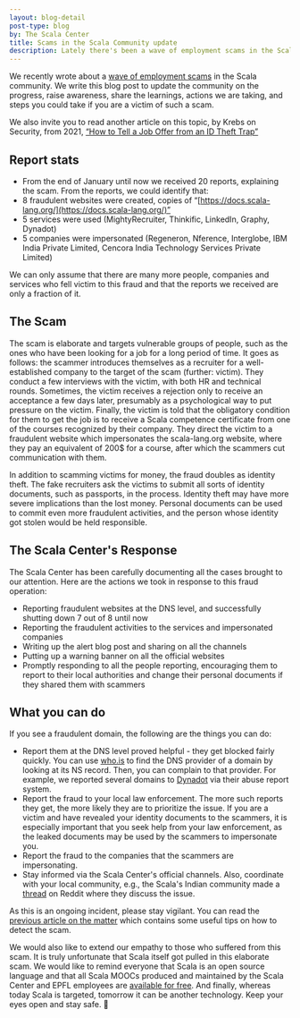 ```yaml
---
layout: blog-detail
post-type: blog
by: The Scala Center
title: Scams in the Scala Community update
description: Lately there's been a wave of employment scams in the Scala community. Here's how the Scala Center responded, what we know so far, and what you can do to protect yourself.
---
```


We recently wrote about a [wave of employment scams](https://scala-lang.org/blog/2024/03/01/fake-scala-courses.html) in the Scala community. We write this blog post to update the community on the progress, raise awareness, share the learnings, actions we are taking, and steps you could take if you are a victim of such a scam.

We also invite you to read another article on this topic, by Krebs on Security, from 2021, [“How to Tell a Job Offer from an ID Theft Trap”](https://krebsonsecurity.com/2021/05/how-to-tell-a-job-offer-from-an-id-theft-trap/)

## Report stats

- From the end of January until now we received 20 reports, explaining the scam. From the reports, we could identify that:
- 8 fraudulent websites were created, copies of “[https://docs.scala-lang.org/](https://docs.scala-lang.org/)”
- 5 services were used (MightyRecruiter, Thinkific, LinkedIn, Graphy, Dynadot)
- 5 companies were impersonated (Regeneron, Nference, Interglobe, IBM India Private Limited, Cencora India Technology Services Private Limited)

We can only assume that there are many more people, companies and services who fell victim to this fraud and that the reports we received are only a fraction of it.

## The Scam

The scam is elaborate and targets vulnerable groups of people, such as the ones who have been looking for a job for a long period of time. It goes as follows: the scammer introduces themselves as a recruiter for a well-established company to the target of the scam (further: victim). They conduct a few interviews with the victim, with both HR and technical rounds. Sometimes, the victim receives a rejection only to receive an acceptance a few days later, presumably as a psychological way to put pressure on the victim. Finally, the victim is told that the obligatory condition for them to get the job is to receive a Scala competence certificate from one of the courses recognized by their company. They direct the victim to a fraudulent website which impersonates the scala-lang.org website, where they pay an equivalent of 200$ for a course, after which the scammers cut communication with them.

In addition to scamming victims for money, the fraud doubles as identity theft. The fake recruiters ask the victims to submit all sorts of identity documents, such as passports, in the process. Identity theft may have more severe implications than the lost money. Personal documents can be used to commit even more fraudulent activities, and the person whose identity got stolen would be held responsible.

## The Scala Center's Response

The Scala Center has been carefully documenting all the cases brought to our attention. Here are the actions we took in response to this fraud operation:

- Reporting fraudulent websites at the DNS level, and successfully shutting down 7 out of 8 until now
- Reporting the fraudulent activities to the services and impersonated companies
- Writing up the alert blog post and sharing on all the channels
- Putting up a warning banner on all the official websites
- Promptly responding to all the people reporting, encouraging them to report to their local authorities and change their personal documents if they shared them with scammers

## What you can do

If you see a fraudulent domain, the following are the things you can do:

- Report them at the DNS level proved helpful - they get blocked fairly quickly. You can use [who.is](https://who.is/) to find the DNS provider of a domain by looking at its NS record. Then, you can complain to that provider. For example, we reported several domains to [Dynadot](https://www.dynadot.com/report-abuse) via their abuse report system.
- Report the fraud to your local law enforcement. The more such reports they get, the more likely they are to prioritize the issue. If you are a victim and have revealed your identity documents to the scammers, it is especially important that you seek help from your law enforcement, as the leaked documents may be used by the scammers to impersonate you.
- Report the fraud to the companies that the scammers are impersonating.
- Stay informed via the Scala Center's official channels. Also, coordinate with your local community, e.g., the Scala's Indian community made a [thread](https://www.reddit.com/r/developersIndia/comments/1axvs2p/new_scam_alert_guys_it_is_a_massive_elaborate/)  on Reddit where they discuss the issue.

As this is an ongoing incident, please stay vigilant. You can read the [previous article on the matter](https://scala-lang.org/blog/2024/03/01/fake-scala-courses.html) which contains some useful tips on how to detect the scam.

We would also like to extend our empathy to those who suffered from this scam. It is truly unfortunate that Scala itself got pulled in this elaborate scam. We would like to remind everyone that Scala is an open source language and that all Scala MOOCs produced and maintained by the Scala Center and EPFL employees are [available for free](https://docs.scala-lang.org/online-courses.html). And finally, whereas today Scala is targeted, tomorrow it can be another technology. Keep your eyes open and stay safe. 🙏
